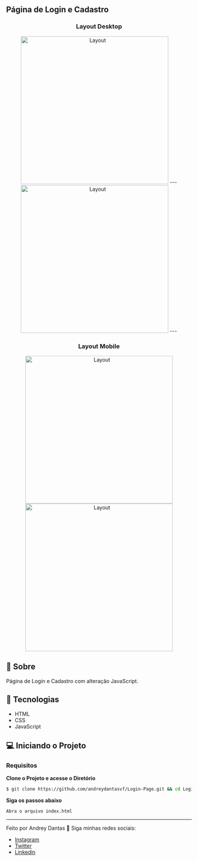 ## Página de Login e Cadastro

<h3 align="center">Layout Desktop</h3>
  <p align="center">
    <img alt="Layout" src="https://res.cloudinary.com/andreydantas/image/upload/v1642275441/PageLoginCadastro/loginDesktop_qi38ou.png" widht="400px" height="400px">
    ---
    <img alt="Layout" src="https://res.cloudinary.com/andreydantas/image/upload/v1642275441/PageLoginCadastro/cadastroDesktop_qbqepd.png" widht="400px" height="400px">
    ---
  </p>

<h3 align="center">Layout Mobile</h3>
  <p align="center">
    <img alt="Layout" src="https://res.cloudinary.com/andreydantas/image/upload/v1642275439/PageLoginCadastro/loginMobile_rpwbza.png" widht="400px" height="400px">
    <img alt="Layout" src="https://res.cloudinary.com/andreydantas/image/upload/v1642275439/PageLoginCadastro/cadastroMobile_iqswc0.png" widht="400px" height="400px">
  </p>

## 📜 Sobre
<p>
	Página de Login e Cadastro com alteração JavaScript.
</p>

## 🚀 Tecnologias
- HTML
- CSS
- JavaScript

## 💻 Iniciando o Projeto

### Requisitos

**Clone o Projeto e acesse o Diretório**

```bash
$ git clone https://github.com/andreydantasvf/Login-Page.git && cd Login-Page
```

**Siga os passos abaixo**
```bash
Abra o arquivo index.html
```
---
Feito por Andrey Dantas 👋 Siga minhas redes sociais:
- [Instagram](https://www.instagram.com/andreydantasvf/)
- [Twitter](https://twitter.com/andreyvfd)
- [Linkedin](https://www.linkedin.com/in/andreydantasvf/)
